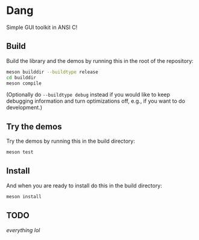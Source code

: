 # Dang

Simple GUI toolkit in ANSI C!

## Build

Build the library and the demos by running this in the root of the repository:

```bash
meson builddir --buildtype release
cd builddir
meson compile
```

(Optionally do `--buildtype debug` instead if you would like to keep debugging information and turn optimizations off, e.g., if you want to do development.)

## Try the demos

Try the demos by running this in the build directory:

```bash
meson test
```

## Install

And when you are ready to install do this in the build directory:

```bash
meson install
```

## TODO

_everything lol_

